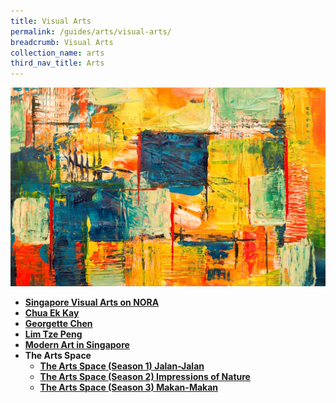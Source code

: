 ```yaml
---
title: Visual Arts
permalink: /guides/arts/visual-arts/
breadcrumb: Visual Arts
collection_name: arts
third_nav_title: Arts
---
```

<img src="/images/category/visual-arts.jpg" alt="visual arts banner" style="width:800px;" />

- [**Singapore Visual Arts on NORA**](/guides/arts/visual-arts/singapore-visual-arts-on-nora)
- [**Chua Ek Kay**](/guides/singapore/people/chua-ek-kay)
- [**Georgette Chen**](/guides/singapore/people/georgette-chen)
- [**Lim Tze Peng**](/guides/singapore/people/lim-tze-peng)
- [**Modern Art in Singapore**](/guides/arts/visual-arts/modern-art-in-singapore)
- **The Arts Space**
  - [**The Arts Space (Season 1) Jalan-Jalan**](/guides/arts/visual-arts/the-arts-space-season1-jalan-jalan)
  - [**The Arts Space (Season 2) Impressions of Nature**](/guides/arts/visual-arts/the-arts-space-season2-impressions-of-nature)
  - [**The Arts Space (Season 3) Makan-Makan**](/guides/arts/visual-arts/the-arts-space-season3-makan-makan)

